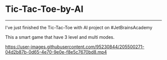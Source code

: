 # Tic-Tac-Toe-by-AI

----


I've just finished the Tic-Tac-Toe with AI project on #JetBrainsAcademy

This a smart game that have 3 level and multi modes.

https://user-images.githubusercontent.com/95230844/205500271-04d2b87b-0d65-4e70-9e0e-f8e5c7670bd8.mp4


